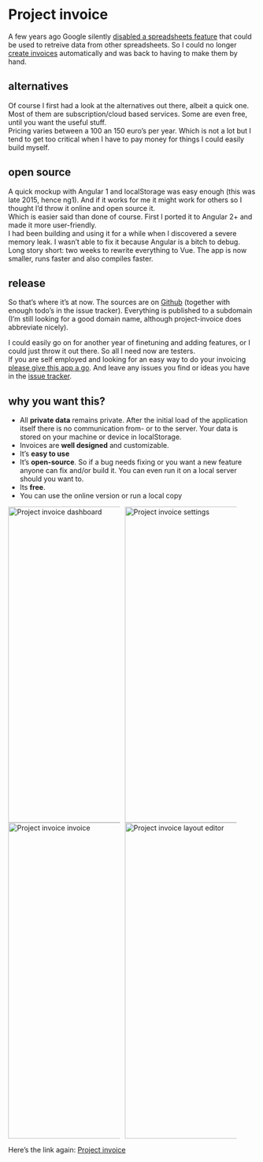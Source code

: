 <!--
  id: 2967
  date: 2018-03-03T01:00:14
  modified: 2018-03-07T20:18:23
  slug: project-invoice
  type: post
  excerpt: <p>A few years ago Google silently disabled a spreadsheets feature that could be used to retreive data from other spreadsheets. So I could no longer create invoices automatically and was back to having to make them by hand.</p>
  categories: code, CSS, HTML, Javascript, work, open source
  tags: Angular, accounting, invoicing, Vue
  metaKeyword: invoice
  metaDescription: An invoice application that keeps your data private by simply not storing it in the cloud.
  inCv: 
  inPortfolio: 
  dateFrom: 
  dateTo: 
-->

# Project invoice

<p>A few years ago Google silently <a href="https://code.google.com/p/google-apps-script-issues/issues/detail?id=5174">disabled a spreadsheets feature</a> that could be used to retreive data from other spreadsheets. So I could no longer <a href="http://ronvalstar.nl/using-google-spreadsheets-for-invoicing">create invoices</a> automatically and was back to having to make them by hand.</p>
<p><!--more--></p>
<h2>alternatives</h2>
<p>Of course I first had a look at the alternatives out there, albeit a quick one. Most of them are subscription/cloud based services. Some are even free, until you want the useful stuff.<br />
Pricing varies between a 100 an 150 euro’s per year. Which is not a lot but I tend to get too critical when I have to pay money for things I could easily build myself.</p>
<h2>open source</h2>
<p>A quick mockup with Angular 1 and localStorage was easy enough (this was late 2015, hence ng1). And if it works for me it might work for others so I thought I’d throw it online and open source it.<br />
Which is easier said than done of course. First I ported it to Angular 2+ and made it more user-friendly.<br />
I had been building and using it for a while when I discovered a severe memory leak. I wasn’t able to fix it because Angular is a bitch to debug. Long story short: two weeks to rewrite everything to Vue. The app is now smaller, runs faster and also compiles faster.</p>
<h2>release</h2>
<p>So that’s where it’s at now. The sources are on <a href="https://github.com/Sjeiti/project-invoice">Github</a> (together with enough todo’s in the issue tracker). Everything is published to a subdomain (I&#8217;m still looking for a good domain name, although project-invoice does abbreviate nicely). </p>
<p>I could easily go on for another year of finetuning and adding features, or I could just throw it out there. So all I need now are testers.<br />
If you are self employed and looking for an easy way to do your invoicing <a href="https://projectinvoice.nl" rel="noopener" target="_blank">please give this app a go</a>. And leave any issues you find or ideas you have in the <a href="https://github.com/Sjeiti/project-invoice/issues">issue tracker</a>.</p>
<h2>why you want this?</h2>
<ul>
<li>All <strong>private data</strong> remains private. After the initial load of the application itself there is no communication from- or to the server. Your data is stored on your machine or device in localStorage.</li>
<li>Invoices are <strong>well designed</strong> and customizable.</li>
<li>It’s <strong>easy to use</strong></li>
<li>It’s <strong>open-source</strong>. So if a bug needs fixing or you want a new feature  anyone can fix and/or build it. You can even run it on a local server should you want to.</li>
<li>Its <strong>free</strong>.</li>
<li>You can use the online version or run a local copy</li>
</ul>
<p><img src="http://ronvalstar.nl/wordpress/wp-content/uploads/Screenshot_2018-03-02-21-24-19.png" alt="Project invoice dashboard" width="360" height="640" class="alignnone size-full wp-image-3392" style="max-width: 45%;padding-right: 10px;" srcset="https://ronvalstar.nl/wordpress/wp-content/uploads/Screenshot_2018-03-02-21-24-19.png 720w, https://ronvalstar.nl/wordpress/wp-content/uploads/Screenshot_2018-03-02-21-24-19-169x300.png 169w, https://ronvalstar.nl/wordpress/wp-content/uploads/Screenshot_2018-03-02-21-24-19-576x1024.png 576w" sizes="(max-width: 360px) 100vw, 360px" /><img src="http://ronvalstar.nl/wordpress/wp-content/uploads/Screenshot_2018-03-02-21-25-31.png" alt="Project invoice settings" width="360" height="640" class="alignnone size-full wp-image-3389" style="max-width: 45%;" srcset="https://ronvalstar.nl/wordpress/wp-content/uploads/Screenshot_2018-03-02-21-25-31.png 720w, https://ronvalstar.nl/wordpress/wp-content/uploads/Screenshot_2018-03-02-21-25-31-169x300.png 169w, https://ronvalstar.nl/wordpress/wp-content/uploads/Screenshot_2018-03-02-21-25-31-576x1024.png 576w" sizes="(max-width: 360px) 100vw, 360px" /><img src="http://ronvalstar.nl/wordpress/wp-content/uploads/Screenshot_2018-03-02-21-30-49.png" alt="Project invoice invoice " width="360" height="640" class="alignnone size-full wp-image-3390" style="max-width: 45%;padding-right: 10px;" srcset="https://ronvalstar.nl/wordpress/wp-content/uploads/Screenshot_2018-03-02-21-30-49.png 720w, https://ronvalstar.nl/wordpress/wp-content/uploads/Screenshot_2018-03-02-21-30-49-169x300.png 169w, https://ronvalstar.nl/wordpress/wp-content/uploads/Screenshot_2018-03-02-21-30-49-576x1024.png 576w" sizes="(max-width: 360px) 100vw, 360px" /><img src="http://ronvalstar.nl/wordpress/wp-content/uploads/Screenshot_2018-03-02-21-27-17.png" alt="Project invoice layout editor " width="360" height="640" class="alignnone size-full wp-image-3391" style="max-width: 45%;" srcset="https://ronvalstar.nl/wordpress/wp-content/uploads/Screenshot_2018-03-02-21-27-17.png 720w, https://ronvalstar.nl/wordpress/wp-content/uploads/Screenshot_2018-03-02-21-27-17-169x300.png 169w, https://ronvalstar.nl/wordpress/wp-content/uploads/Screenshot_2018-03-02-21-27-17-576x1024.png 576w" sizes="(max-width: 360px) 100vw, 360px" /></p>
<p>Here&#8217;s the link again: <a href="https://projectinvoice.nl" rel="noopener" target="_blank">Project invoice</a></p>